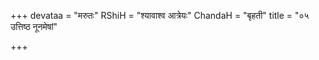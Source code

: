+++
devataa = "मरुतः"
RShiH = "श्यावाश्व आत्रेयः"
ChandaH = "बृहती"
title = "०५ उत्तिष्ठ नूनमेषां"

+++
